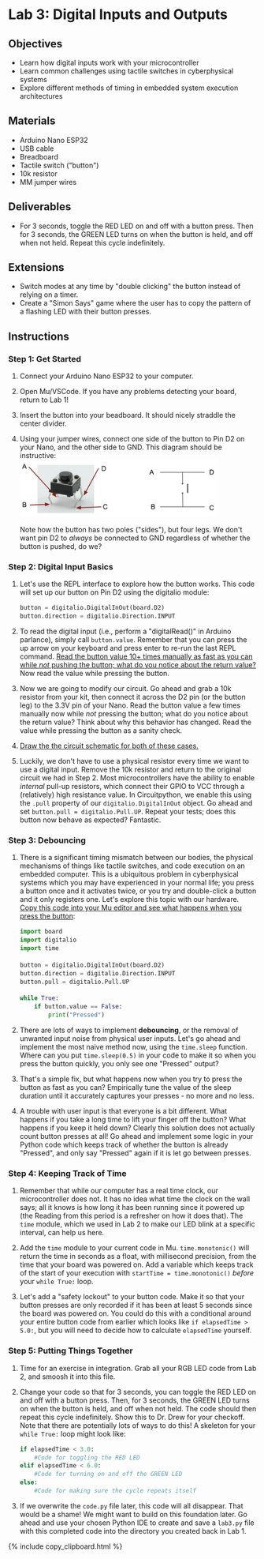 <link rel="stylesheet" type="text/css" href="../../assets/css/styles.css">

# Lab 3: Digital Inputs and Outputs

## Objectives
- Learn how digital inputs work with your microcontroller
- Learn common challenges using tactile switches in cyberphysical systems
- Explore different methods of timing in embedded system execution architectures

## Materials
- Arduino Nano ESP32
- USB cable
- Breadboard
- Tactile switch ("button")
- 10k resistor
- MM jumper wires

## Deliverables
- For 3 seconds, toggle the RED LED on and off with a button press. Then for 3 seconds, the GREEN LED turns on when the button is held, and off when not held. Repeat this cycle indefinitely. 

## Extensions
- Switch modes at any time by "double clicking" the button instead of relying on a timer.
- Create a "Simon Says" game where the user has to copy the pattern of a flashing LED with their button presses.

## Instructions

### Step 1: Get Started
1. Connect your Arduino Nano ESP32 to your computer.

2. Open Mu/VSCode. If you have any problems detecting your board, return to Lab 1!

3. Insert the button into your beadboard. It should nicely straddle the center divider. 

4. Using your jumper wires, connect one side of the button to Pin D2 on your Nano, and the other side to GND. This diagram should be instructive:\
    <img src="assets/buttonpinout.png" alt="Tact switch pinout" width="400"/>

    Note how the button has two poles ("sides"), but four legs. We don't want pin D2 to *always* be connected to GND regardless of whether the button is pushed, do we?

### Step 2: Digital Input Basics
1. Let's use the REPL interface to explore how the button works. This code will set up our button on Pin D2 using the digitalio module:
    ```python
    button = digitalio.DigitalInOut(board.D2)
    button.direction = digitalio.Direction.INPUT
    ```

2. To read the digital input (i.e., perform a "digitalRead()" in Arduino parlance), simply call `button.value`. Remember that you can press the up arrow on your keyboard and press enter to re-run the last REPL command. <u>Read the button value 10+ times manually as fast as you can while *not* pushing the button; what do you notice about the return value?</u> Now read the value while pressing the button. 

3. Now we are going to modify our circuit. Go ahead and grab a 10k resistor from your kit, then connect it across the D2 pin (or the button leg) to the 3.3V pin of your Nano. Read the button value a few times manually now while *not* pressing the button; what do you notice about the return value? Think about why this behavior has changed. Read the value while pressing the button as a sanity check.

4. <u>Draw the the circuit schematic for both of these cases.</u>

5. Luckily, we don't have to use a physical resistor every time we want to use a digital input. Remove the 10k resistor and return to the original circuit we had in Step 2. Most microcontrollers have the ability to enable *internal* pull-up resistors, which connect their GPIO to VCC through a (relatively) high resistance value. In Circuitpython, we enable this using the `.pull` property of our `digitalio.DigitalInOut` object. Go ahead and set `button.pull = digitalio.Pull.UP`. Repeat your tests; does this button now behave as expected? Fantastic.

### Step 3: Debouncing
1. There is a significant timing mismatch between our bodies, the physical mechanisms of things like tactile switches, and code execution on an embedded computer. This is a ubiquitous problem in cyberphysical systems which you may have experienced in your normal life; you press a button once and it activates twice, or you try and double-click a button and it only registers one. Let's explore this topic with our hardware. <u>Copy this code into your Mu editor and see what happens when you press the button</u>:
    ```python
    import board
    import digitalio
    import time

    button = digitalio.DigitalInOut(board.D2)
    button.direction = digitalio.Direction.INPUT
    button.pull = digitalio.Pull.UP

    while True:
        if button.value == False:
            print("Pressed")
    ```
2. There are lots of ways to implement **debouncing**, or the removal of unwanted input noise from physical user inputs. Let's go ahead and implement the most naive method now, using the `time.sleep` function. Where can you put `time.sleep(0.5)` in your code to make it so when you press the button quickly, you only see one "Pressed" output?

3. That's a simple fix, but what happens now when you try to press the button as fast as you can? Empirically tune the value of the sleep duration until it accurately captures your presses - no more and no less. 

4. A trouble with user input is that everyone is a bit different. What happens if you take a long time to lift your finger off the button? What happens if you keep it held down? Clearly this solution does not actually count button presses at all! Go ahead and implement some logic in your Python code which keeps track of whether the button is already "Pressed", and only say "Pressed" again if it is let go between presses. 

### Step 4: Keeping Track of Time
1. Remember that while our computer has a real time clock, our microcontroller does not. It has no idea what time the clock on the wall says; all it knows is how long it has been running since it powered up (the Reading from this period is a refresher on how it does that). The `time` module, which we used in Lab 2 to make our LED blink at a specific interval, can help us here.

2. Add the `time` module to your current code in Mu. `time.monotonic()` will return the time in seconds as a float, with millisecond precision, from the time that your board was powered on. Add a variable which keeps track of the start of your execution with `startTime = time.monotonic()` *before* your `while True:` loop.

3. Let's add a "safety lockout" to your button code. Make it so that your button presses are only recorded if it has been at least 5 seconds since the board was powered on. You could do this with a conditional around your entire button code from earlier which looks like `if elapsedTime > 5.0:`, but you will need to decide how to calculate `elapsedTime` yourself.

### Step 5: Putting Things Together
1. Time for an exercise in integration. Grab all your RGB LED code from Lab 2, and smoosh it into this file. 

2. Change your code so that for 3 seconds, you can toggle the RED LED on and off with a button press. Then, for 3 seconds, the GREEN LED turns on when the button is held, and off when not held. The code should then repeat this cycle indefinitely. Show this to Dr. Drew for your checkoff. Note that there are potentially lots of ways to do this! A skeleton for your `while True:` loop might look like:
    ```python
    if elapsedTime < 3.0:
        #Code for toggling the RED LED
    elif elapsedTime < 6.0:
        #Code for turning on and off the GREEN LED
    else:
        #Code for making sure the cycle repeats itself
    ```

3. If we overwrite the `code.py` file later, this code will all disappear. That would be a shame! We might want to build on this foundation later. Go ahead and use your chosen Python IDE to create and save a `lab3.py` file with this completed code into the directory you created back in Lab 1. 

{% include copy_clipboard.html %}
